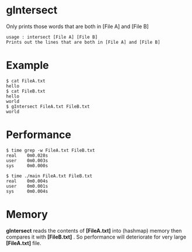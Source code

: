 


# gIntersect

Only prints those words that are both in [File A] and [File B]


    usage : intersect [File A] [File B]
    Prints out the lines that are both in [File A] and [File B]


# Example

    $ cat FileA.txt
    hello
    $ cat FileB.txt
    hello
    world
    $ gIntersect FileA.txt FileB.txt
    world
    
# Performance

    $ time grep -w FileA.txt FileB.txt
    real    0m0.028s
    user    0m0.003s
    sys     0m0.000s
    
    $ time ./main FileA.txt FileB.txt
    real    0m0.004s
    user    0m0.001s
    sys     0m0.004s
    

# Memory

**gIntersect** reads the contents of **[FileA.txt]** into (hashmap) memory then compares it with **[FileB.txt]** . 
So performance will deteriorate for very large **[FileA.txt]** file.

